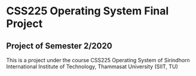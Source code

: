 # CSS225 Operating System Final Project
## Project of Semester 2/2020
This is a project under the course CSS225 Operating System of Sirindhorn International Institute of Technology, Thammasat University (SIIT, TU)